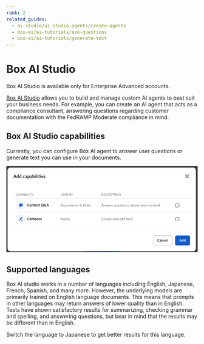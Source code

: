 ```yaml
---
rank: 2
related_guides:
  - ai-studio/ai-studio-agents/create-agents
  - box-ai/ai-tutorials/ask-questions
  - box-ai/ai-tutorials/generate-text
---
```


# Box AI Studio

<Messsage type='caution'>

Box AI Studio is available only for Enterprise Advanced accounts.

</Message>

[Box AI Studio][ai-studio] allows you to build and manage custom AI agents to
best suit your business needs. For example, you can create an AI agent
that acts as a compliance consultant, answering questions regarding customer
documentation with the FedRAMP Moderate compliance in mind. 

## Box AI Studio capabilities

Currently, you can configure Box AI agent to answer user questions or generate
text you can use in your documents.

![ai agent capabilities](./images/ai-agent-capabilities.png)

## Supported languages

<!--alex ignore-->

Box AI studio works in a number of languages including
English, Japanese, French, Spanish, and many more.
However, the underlying models are primarily
trained on English language documents. This means
that prompts in other languages may return answers
of lower quality than in English. Tests have shown
satisfactory results for summarizing, checking grammar
and spelling, and answering questions, but bear in mind
that the results may be different than in English.

<!--alex enable-->

<Message type="tip">

<!--alex ignore-->

Switch the language to Japanese to get
better results for this language.

</Message>

<!--alex enable--> 

[ai-studio]: https://support.box.com/hc/en-us/articles/37228079461267-Enabling-Box-AI-Studio-and-Managing-Agents

